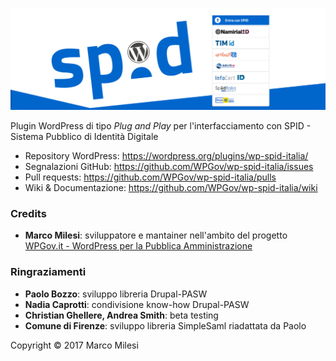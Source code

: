 ![SPID WP](https://raw.githubusercontent.com/WPGov/wp-spid-italia/asset/banner-1544x500.png)

Plugin WordPress di tipo _Plug and Play_ per l'interfacciamento con SPID - Sistema Pubblico di Identità Digitale

* Repository WordPress: https://wordpress.org/plugins/wp-spid-italia/
* Segnalazioni GitHub: https://github.com/WPGov/wp-spid-italia/issues
* Pull requests: https://github.com/WPGov/wp-spid-italia/pulls
* Wiki & Documentazione: https://github.com/WPGov/wp-spid-italia/wiki

### Credits
* **Marco Milesi**: sviluppatore e mantainer nell'ambito del progetto [WPGov.it - WordPress per la Pubblica Amministrazione](https://wpgov.it/)

### Ringraziamenti
* **Paolo Bozzo**: sviluppo libreria Drupal-PASW
* **Nadia Caprotti**: condivisione know-how Drupal-PASW
* **Christian Ghellere, Andrea Smith**: beta testing
* **Comune di Firenze**: sviluppo libreria SimpleSaml riadattata da Paolo

Copyright © 2017 Marco Milesi
